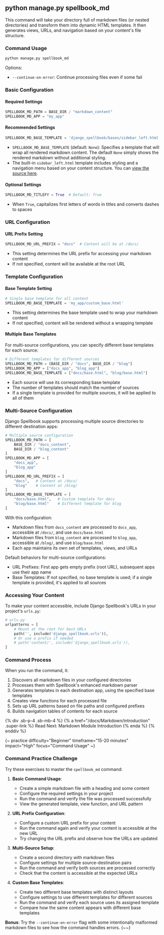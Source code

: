 ## python manage.py spellbook_md

This command will take your directory full of markdown files (or nested directories) and transform them into dynamic HTML templates. It then generates views, URLs, and navigation based on your content's file structure.

### Command Usage

```bash
python manage.py spellbook_md
```

Options:

- `--continue-on-error`: Continue processing files even if some fail

### Basic Configuration

#### **Required Settings**

```python
SPELLBOOK_MD_PATH = BASE_DIR / "markdown_content"
SPELLBOOK_MD_APP = "my_app"
```

#### **Recommended Settings**

```python
SPELLBOOK_MD_BASE_TEMPLATE = 'django_spellbook/bases/sidebar_left.html'
```

- `SPELLBOOK_MD_BASE_TEMPLATE` (default: `None`): Specifies a template that will wrap all rendered markdown content. The default `None` simply shows the rendered markdown without additional styling.
- The built-in `sidebar_left.html` template includes styling and a navigation menu based on your content structure. You can [view the source here](https://github.com/smattymatty/django_spellbook/blob/main/django_spellbook/templates/django_spellbook/bases/sidebar_left.html).

#### **Optional Settings**

```python
SPELLBOOK_MD_TITLEFY = True  # Default: True
```

- When `True`, capitalizes first letters of words in titles and converts dashes to spaces

### URL Configuration

#### **URL Prefix Setting**

```python
SPELLBOOK_MD_URL_PREFIX = "docs"  # Content will be at /docs/
```

- This setting determines the URL prefix for accessing your markdown content
- If not specified, content will be available at the root URL

### Template Configuration

#### **Base Template Setting**

```python
# Single base template for all content
SPELLBOOK_MD_BASE_TEMPLATE = 'my_app/custom_base.html'
```

- This setting determines the base template used to wrap your markdown content
- If not specified, content will be rendered without a wrapping template

#### **Multiple Base Templates**

For multi-source configurations, you can specify different base templates for each source:

```python
# Different templates for different sources
SPELLBOOK_MD_PATH = [BASE_DIR / "docs", BASE_DIR / "blog"]
SPELLBOOK_MD_APP = ["docs_app", "blog_app"]
SPELLBOOK_MD_BASE_TEMPLATE = ["docs/base.html", "blog/base.html"]
```

- Each source will use its corresponding base template
- The number of templates should match the number of sources
- If a single template is provided for multiple sources, it will be applied to all of them

### Multi-Source Configuration

Django Spellbook supports processing multiple source directories to different destination apps:

```python
# Multiple source configuration
SPELLBOOK_MD_PATH = [
    BASE_DIR / "docs_content",
    BASE_DIR / "blog_content"
]
SPELLBOOK_MD_APP = [
    "docs_app",
    "blog_app"
]
SPELLBOOK_MD_URL_PREFIX = [
    "docs",   # Content at /docs/
    "blog"    # Content at /blog/
]
SPELLBOOK_MD_BASE_TEMPLATE = [
    "docs/base.html",   # Custom template for docs
    "blog/base.html"    # Different template for blog
]
```

With this configuration:

- Markdown files from `docs_content` are processed to `docs_app`, accessible at `/docs/`, and use `docs/base.html`
- Markdown files from `blog_content` are processed to `blog_app`, accessible at `/blog/`, and use `blog/base.html`
- Each app maintains its own set of templates, views, and URLs

Default behaviors for multi-source configurations:

- URL Prefixes: First app gets empty prefix (root URL), subsequent apps use their app name
- Base Templates: If not specified, no base template is used; if a single template is provided, it's applied to all sources

### Accessing Your Content

To make your content accessible, include Django Spellbook's URLs in your project's `urls.py`:

```python
# urls.py
urlpatterns = [
    # Mount at the root for best URLs
    path('', include('django_spellbook.urls')),
    # Or use a prefix if needed
    # path('content/', include('django_spellbook.urls')),
]
```

### Command Process

When you run the command, it:

1. Discovers all markdown files in your configured directories
2. Processes them with Spellbook's enhanced markdown parser
3. Generates templates in each destination app, using the specified base templates
4. Creates view functions for each processed file
5. Sets up URL patterns based on file paths and configured prefixes
6. Builds navigation tables of contents for each source

{% div .sb-p-4 .sb-mb-4 %}
{% a href="/docs/Markdown/introduction" .super-link %}
Read Next: Markdown Module Introduction
{% enda %}
{% enddiv %}

{~ practice difficulty="Beginner" timeframe="15-20 minutes" impact="High" focus="Command Usage" ~}
### Command Practice Challenge

Try these exercises to master the `spellbook_md` command:

1. **Basic Command Usage**:

   - Create a simple markdown file with a heading and some content
   - Configure the required settings in your project
   - Run the command and verify the file was processed successfully
   - View the generated template, view function, and URL pattern


2. **URL Prefix Configuration**:

   - Configure a custom URL prefix for your content
   - Run the command again and verify your content is accessible at the new URL
   - Try changing the URL prefix and observe how the URLs are updated

3. **Multi-Source Setup**:

   - Create a second directory with markdown files
   - Configure settings for multiple source-destination pairs
   - Run the command and verify both sources are processed correctly
   - Check that the content is accessible at the expected URLs

4. **Custom Base Templates**:

   - Create two different base templates with distinct layouts
   - Configure settings to use different templates for different sources
   - Run the command and verify each source uses its assigned template
   - Compare how the same content appears with different base templates

**Bonus**: Try the `--continue-on-error` flag with some intentionally malformed markdown files to see how the command handles errors.
{~~}